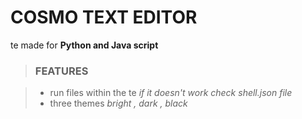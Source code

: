 # COSMO TEXT EDITOR

te made for **Python and Java script**

> ### FEATURES

> - run files within the te *if it doesn't work check shell.json file*
> - three themes *bright , dark , black*